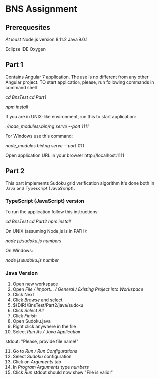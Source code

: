 # BNS Assignment
## Prerequesites
*At least* Node.js version 8.11.2
Java 9.0.1

Eclipse IDE Oxygen

## Part 1
Contains Angular 7 application.
The use is no different from any other Angular project.
TO start application, please, run following commands in command shell 

_cd BnsTest_
_cd Part1_

_npm install_

If you are in UNIX-like environment, run this to start application:

_./node_modules/.bin/ng serve --port 1111_

For Windows use this command:

_node_modules\.bin\ng serve --port 1111_

Open application URL in your browser http://localhost:1111

## Part 2

This part implements Sudoku grid verification algorithm
It's done both in Java and Typescript (JavaScript).

### TypeScript (JavaScript) version

To run the application follow this instructions:

_cd BnsTest_
_cd Part2_
_npm install_

On UNIX (assuming Node.js is in PATH):

_node js/sudoku.js numbers_

On Windows:

_node js\sudoku.js number_

### Java Version

1. Open new workspace
2. Open _File / Import... / General / Existing Project into Workspace_
3. Click Next
4. Click _Browse_ and select 
5. ${DIR}/BnsTest/Part2/java/sudoku
6. Click _Select All_
7. Click _Finish_
8. Open Sudoku.java 
9. Right click anywhere in the file 
10. Select _Run As / Java Application_

stdout: "Please, provide file name!"

11. Go to _Run / Run Configurations_
12. Select _Sudoku_ configuration 
13. Click on _Arguments_ tab
14. In _Program Arguments_ type _numbers_
15. Click _Run_
stdout should now show "File is valid!"
